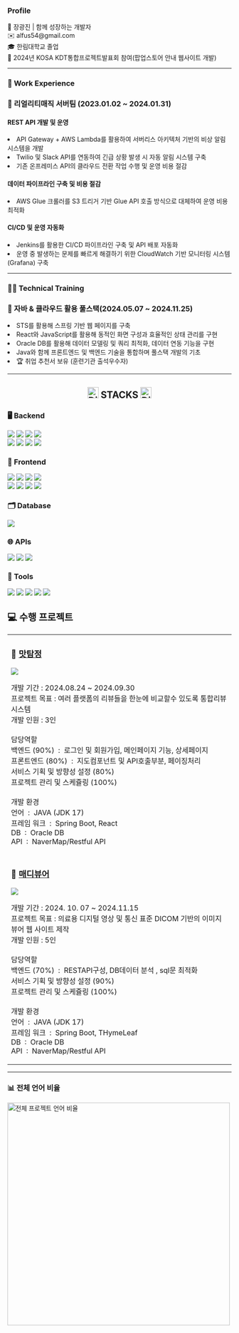 
 

<h3> Profile </h3>
<div>👨 장광진 | 함께 성장하는 개발자</div>
<div>✉️ alfus54@gmail.com</div>
<div>🎓 한림대학교 졸업</div>
<div>🎤 2024년 KOSA KDT통합프로젝트발표회 참여(팝업스토어 안내 웹사이트 개발)</div>

---

<h3>💼 Work Experience</h3>
<h3>🚀 리얼리티매직 서버팀 (2023.01.02 ~ 2024.01.31)</h3>
<h4> REST API 개발 및 운영 </h2>
<li> API Gateway + AWS Lambda를 활용하여 서버리스 아키텍처 기반의 비상 알림 시스템을 개발 </li>
<li> Twilio 및 Slack API를 연동하여 긴급 상황 발생 시 자동 알림 시스템 구축</li>
<li> 기존 온프레미스 API의 클라우드 전환 작업 수행 및 운영 비용 절감 </li>
<h4> 데이터 파이프라인 구축 및 비용 절감</h2>
<li> AWS Glue 크롤러를 S3 트리거 기반 Glue API 호출 방식으로 대체하여 운영 비용 최적화 </li>
<h4> CI/CD 및 운영 자동화</h2>
<li> Jenkins를 활용한 CI/CD 파이프라인 구축 및 API 배포 자동화 </li>
<li> 운영 중 발생하는 문제를 빠르게 해결하기 위한 CloudWatch 기반 모니터링 시스템(Grafana) 구축 </li>


---

<h3>👨‍💻 Technical Training</h3>
<h3>🚀 자바 & 클라우드 활용 풀스택(2024.05.07 ~ 2024.11.25)</h3>
<li>STS를 활용해 스프링 기반 웹 페이지를 구축</li>
<li>React와 JavaScript를 활용해 동적인 화면 구성과 효율적인 상태 관리를 구현</li>
<li>Oracle DB를 활용해 데이터 모델링 및 쿼리 최적화, 데이터 연동 기능을 구현</li>
<li>Java와 함께 프론트엔드 및 백엔드 기술을 통합하며 풀스택 개발의 기초</li>
<li>🏆 취업 추천서 보유 (훈련기관 출석우수자)</li>

---
  <div align="center">
    <h2>
 <img src="https://raw.githubusercontent.com/Tarikul-Islam-Anik/Animated-Fluent-Emojis/master/Emojis/Smilies/Dizzy.png" alt="Dizzy" width="25" height="25" /> 
      STACKS
      <img src="https://raw.githubusercontent.com/Tarikul-Islam-Anik/Animated-Fluent-Emojis/master/Emojis/Smilies/Dizzy.png" alt="Dizzy" width="25" height="25" />
    </h2>
</div>



  <!-- Server -->
  <h3>🖥️ Backend</h3>
  <div>
    <img src="https://img.shields.io/badge/Python-3776AB?style=for-the-badge&logo=python&logoColor=fff">
    <img src="https://img.shields.io/badge/java-007396?style=for-the-badge&logo=java&logoColor=white">
    <img src="https://img.shields.io/badge/spring boot-6DB33F?style=for-the-badge&logo=springboot&logoColor=white">
    <img src="https://img.shields.io/badge/spring security-6DB33F?style=for-the-badge&logo=springsecurity&logoColor=white">
  </div>
  <div>
    <img src="https://img.shields.io/badge/jpa-6DB33F?style=for-the-badge&logo=jpa&logoColor=white">
    <img src="https://img.shields.io/badge/node.js-339933?style=for-the-badge&logo=node.js&logoColor=white">
    <img src="https://img.shields.io/badge/thymeleaf-005F9E?style=for-the-badge&logo=thymeleaf&logoColor=white">
    <img src="https://img.shields.io/badge/apache tomcat-F8DC75?style=for-the-badge&logo=apachetomcat&logoColor=black">
  </div>

  <!-- Frontend -->
  <h3>🎨 Frontend</h3>
  <div>
    <img src="https://img.shields.io/badge/javascript-F7DF1E?style=for-the-badge&logo=javascript&logoColor=black">
    <img src="https://img.shields.io/badge/react-61DAFB?style=for-the-badge&logo=react&logoColor=black">
    <img src="https://img.shields.io/badge/redux-764ABC?style=for-the-badge&logo=redux&logoColor=white">
    <img src="https://img.shields.io/badge/typescript-3178C6?style=for-the-badge&logo=typescript&logoColor=white">


  </div>
  <div>
    <img src="https://img.shields.io/badge/html-E34F26?style=for-the-badge&logo=html5&logoColor=white">
    <img src="https://img.shields.io/badge/css-1572B6?style=for-the-badge&logo=css3&logoColor=white">
    <img src="https://img.shields.io/badge/bootstrap-7952B3?style=for-the-badge&logo=bootstrap&logoColor=white">
    <img src="https://img.shields.io/badge/jquery-0769AD?style=for-the-badge&logo=jquery&logoColor=white">
  </div>
    <!-- Database -->
 <h3>
    <h3>🗂️ Database</h3>
    <div>
      <img src="https://img.shields.io/badge/oracle-F80000?style=for-the-badge&logo=oracle&logoColor=white">
    </div>
  </h3>
  
<!-- API -->
  <h3>🌐 APIs</h3>
  <div>
    <img src="https://img.shields.io/badge/naver maps-03C75A?style=for-the-badge&logo=naver&logoColor=white">
    <img src="https://img.shields.io/badge/naver coordinates API-03C75A?style=for-the-badge&logo=naver&logoColor=white">
    <img src="https://img.shields.io/badge/kakao address API-FFCD00?style=for-the-badge&logo=kakaotalk&logoColor=black">
  </div>
  

  <h3>🔧 Tools</h3>
  <div>
    <img src="https://img.shields.io/badge/AWS-%23FF9900.svg?style=for-the-badge&logo=amazon-web-services&logoColor=white">
    <img src="https://img.shields.io/badge/git-F05032?style=for-the-badge&logo=git&logoColor=white">
    <img src="https://img.shields.io/badge/Perforce-404040?style=for-the-badge&logo=perforce&logoColor=fff">
    <img src="https://img.shields.io/badge/github-181717?style=for-the-badge&logo=github&logoColor=white">
    <img src="https://img.shields.io/badge/vs code-007ACC?style=for-the-badge&logo=visualstudiocode&logoColor=white">
  </div>


## 💻 수행 프로젝트
<table>
  <tr>
    <td align="center" width="50%">
    <div align="left">
      <h3>📸 <a href="https://github.com/alfus17/MatTamjeong">맛탐정</a></h3>
           <a href="https://github.com/alfus17/MatTamjeong"> <img src="https://github.com/user-attachments/assets/fe6eeb39-4c2c-4875-bad4-d5231f1608f5")></a>
        <p> 개발 기간 : 2024.08.24 ~ 2024.09.30 <br>
          프로젝트 목표 : 여러 플랫폼의 리뷰들을 한눈에 비교할수 있도록 통합리뷰시스템<br>
          개발 인원  : 3인<br><br>
          담당역할 <br>
          백엔드 (90%) &nbsp:&nbsp 로그인 및 회원가입,  메인페이지 기능, 상세페이지<br>
          프론트엔드 (80%) &nbsp:&nbsp 지도컴포넌트 및 API호출부분, 페이징처리 <br>
          서비스 기획 및 방향성 설정 (80%)<br>
          프로젝트 관리 및 스케쥴링 (100%)
          <br><br>
          개발 환경 <br>
          언어 &nbsp: &nbspJAVA (JDK 17)<br>
          프레임 워크 &nbsp:&nbsp Spring Boot, React<br>
          DB &nbsp:&nbsp Oracle DB<br>
          API &nbsp:&nbsp NaverMap/Restful API
          </p>
        </div>
    </td>
  </tr>
 <tr>
    <td align="center" width="50%">
    <div align="left">
      <h3>🧩 <a href="https://github.com/alfus17/MediViewer">매디뷰어</a></h3>
     <a href="https://github.com/alfus17/MediViewer"> <img src="https://github.com/user-attachments/assets/44d313aa-c1a4-4415-b3a9-35c4007661f6"></a>
        <p> 개발 기간 : 2024. 10. 07 ~ 2024.11.15 <br>
          프로젝트 목표 : 의료용 디지털 영상 및 통신 표준 DICOM 기반의 이미지 뷰어 웹 사이트 제작<br>
          개발 인원  : 5인<br><br>
          담당역할 <br>
          백엔드 (70%) &nbsp:&nbsp RESTAPI구성, DB데이터 분석 , sql문 최적화<br>
          서비스 기획 및 방향성 설정 (90%)<br>
          프로젝트 관리 및 스케쥴링 (100%)
          <br><br>
          개발 환경 <br>
          언어 &nbsp: &nbspJAVA (JDK 17)<br>
          프레임 워크 &nbsp:&nbsp Spring Boot, THymeLeaf<br>
          DB &nbsp:&nbsp Oracle DB<br>
          API &nbsp:&nbsp NaverMap/Restful API
          </p>
        </div> 
        </div>  
    </td>
 </tr>
</table>


---

<h3>📊 전체 언어 비율</h3>
<img src="https://github-readme-stats.vercel.app/api/top-langs/?username=alfus17&layout=compact&theme=tokyonight" width="500" alt="전체 프로젝트 언어 비율" />
</div>
